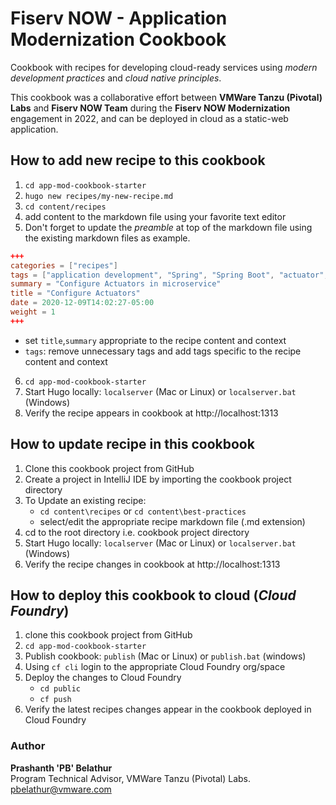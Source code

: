 # Fiserv NOW - Application Modernization Cookbook

Cookbook with recipes for developing cloud-ready services using _modern development practices_ and _cloud native principles_.


This cookbook was a collaborative effort between **VMWare Tanzu (Pivotal) Labs** and **Fiserv NOW Team** during the **Fiserv NOW Modernization** engagement in 2022, and can be deployed in cloud as a static-web application.

## How to add new recipe to this cookbook
1. `cd app-mod-cookbook-starter`
2. `hugo new recipes/my-new-recipe.md` 
3. `cd content/recipes`
4. add content to the markdown file using your favorite text editor
5. Don't forget to update the _preamble_ at top of the markdown file using the existing markdown files as example.

```toml
+++
categories = ["recipes"]
tags = ["application development", "Spring", "Spring Boot", "actuator", "endpoint", "health", "health check"]
summary = "Configure Actuators in microservice"
title = "Configure Actuators"
date = 2020-12-09T14:02:27-05:00
weight = 1
+++
```
-  set `title`,`summary` appropriate to the recipe content and context 
- `tags`: remove unnecessary tags and add tags specific to the recipe content and context
6. `cd app-mod-cookbook-starter`
7. Start Hugo locally: `localserver` (Mac or Linux) or `localserver.bat` (Windows)
6. Verify the recipe appears in cookbook at http://localhost:1313


## How to update recipe in this cookbook

1. Clone this cookbook project from GitHub
2. Create a project in IntelliJ IDE by importing the cookbook project directory
3. To Update an existing recipe:
   -  `cd content\recipes`  or `cd content\best-practices`
   - select/edit the appropriate recipe markdown file (.md extension) 
4. cd to the root directory i.e. cookbook project directory
5. Start Hugo locally: `localserver` (Mac or Linux) or `localserver.bat` (Windows)
6. Verify the recipe changes in cookbook at http://localhost:1313


## How to deploy this cookbook to cloud (_Cloud Foundry_)

1. clone this cookbook project from GitHub
2. `cd app-mod-cookbook-starter`
3. Publish cookbook: `publish`  (Mac or Linux) or `publish.bat` (windows)
4. Using `cf cli` login to the appropriate Cloud Foundry org/space
5. Deploy the changes to Cloud Foundry
   - `cd public`
   - `cf push`
6. Verify the latest recipes changes appear in the cookbook deployed in Cloud Foundry 

### Author
**Prashanth **'PB'** Belathur**    
Program Technical Advisor, VMWare Tanzu (Pivotal) Labs.  
pbelathur@vmware.com
